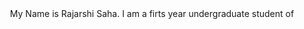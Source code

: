 
<html>
<head>
<div style="text-align:center">My Name is Rajarshi Saha. I am a firts year undergraduate student of </div>
